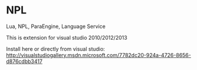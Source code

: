 NPL
===
Lua, NPL, ParaEngine, Language Service

This is extension for visual studio 2010/2012/2013

Install here or directly from visual studio:
http://visualstudiogallery.msdn.microsoft.com/7782dc20-924a-4726-8656-d876cdbb3417

